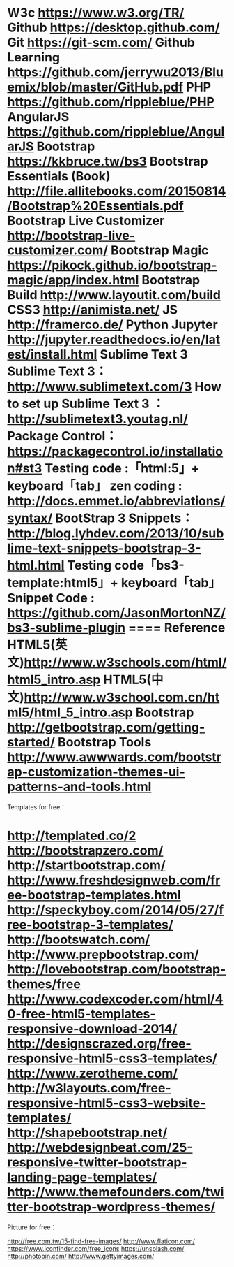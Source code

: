 W3c https://www.w3.org/TR/
Github https://desktop.github.com/
Git https://git-scm.com/
Github Learning https://github.com/jerrywu2013/Bluemix/blob/master/GitHub.pdf
PHP https://github.com/rippleblue/PHP
AngularJS https://github.com/rippleblue/AngularJS
Bootstrap https://kkbruce.tw/bs3
Bootstrap Essentials (Book) http://file.allitebooks.com/20150814/Bootstrap%20Essentials.pdf
Bootstrap Live Customizer http://bootstrap-live-customizer.com/
Bootstrap Magic https://pikock.github.io/bootstrap-magic/app/index.html
Bootstrap Build http://www.layoutit.com/build
CSS3 http://animista.net/
JS http://framerco.de/
Python Jupyter http://jupyter.readthedocs.io/en/latest/install.html
Sublime Text 3
Sublime Text 3：http://www.sublimetext.com/3
How to set up Sublime Text 3 ：http://sublimetext3.youtag.nl/
Package Control：https://packagecontrol.io/installation#st3
Testing code :「html:5」+ keyboard「tab」
zen coding : http://docs.emmet.io/abbreviations/syntax/
BootStrap 3 Snippets：http://blog.lyhdev.com/2013/10/sublime-text-snippets-bootstrap-3-html.html
Testing code「bs3-template:html5」+ keyboard「tab」
Snippet Code : https://github.com/JasonMortonNZ/bs3-sublime-plugin
==== Reference
HTML5(英文)http://www.w3schools.com/html/html5_intro.asp
HTML5(中文)http://www.w3school.com.cn/html5/html_5_intro.asp
Bootstrap http://getbootstrap.com/getting-started/
Bootstrap Tools http://www.awwwards.com/bootstrap-customization-themes-ui-patterns-and-tools.html
====

Templates for free：

http://templated.co/2
http://bootstrapzero.com/
http://startbootstrap.com/
http://www.freshdesignweb.com/free-bootstrap-templates.html
http://speckyboy.com/2014/05/27/free-bootstrap-3-templates/
http://bootswatch.com/
http://www.prepbootstrap.com/
http://lovebootstrap.com/bootstrap-themes/free
http://www.codexcoder.com/html/40-free-html5-templates-responsive-download-2014/
http://designscrazed.org/free-responsive-html5-css3-templates/
http://www.zerotheme.com/
http://w3layouts.com/free-responsive-html5-css3-website-templates/
http://shapebootstrap.net/
http://webdesignbeat.com/25-responsive-twitter-bootstrap-landing-page-templates/
http://www.themefounders.com/twitter-bootstrap-wordpress-themes/
====

Picture for free：

http://free.com.tw/15-find-free-images/
http://www.flaticon.com/
https://www.iconfinder.com/free_icons
https://unsplash.com/
http://photopin.com/
http://www.gettyimages.com/
